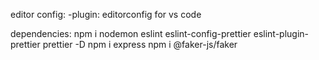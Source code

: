 editor config:
-plugin: editorconfig for vs code 

dependencies:
npm i nodemon eslint eslint-config-prettier eslint-plugin-prettier prettier -D
npm i express
npm i @faker-js/faker
